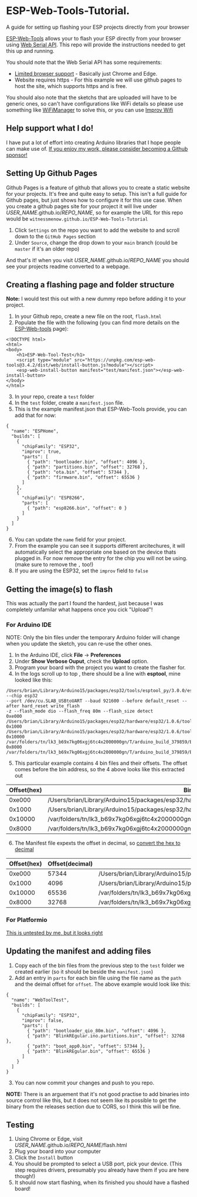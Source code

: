 # ESP-Web-Tools-Tutorial.
A guide for setting up flashing your ESP projects directly from your browser

[ESP-Web-Tools](https://esphome.github.io/esp-web-tools/) allows your to flash your ESP directly from your browser using [Web Serial API](https://developer.mozilla.org/en-US/docs/Web/API/Web_Serial_API). This repo will provide the instructions needed to get this up and running.

You should note that the Web Serial API has some requirements:

- [Limited browser support](https://developer.mozilla.org/en-US/docs/Web/API/Serial) - Basically just Chrome and Edge.
- Website requires https - For this example we will use github pages to host the site, which supports https and is free.

You should also note that the sketchs that are uploaded will have to be generic ones, so can't have configurations like WiFi details so please use something like [WiFiManager](https://github.com/tzapu/WiFiManager) to solve this, or you can use [Improv Wifi](https://www.improv-wifi.com/)


## Help support what I do!

I have put a lot of effort into creating Arduino libraries that I hope people can make use of. [If you enjoy my work, please consider becoming a Github sponsor!](https://github.com/sponsors/witnessmenow/)


## Setting Up Github Pages

Github Pages is a feature of github that allows you to create a static website for your projects. It's free and quite easy to setup. This isn't a full guide for Github pages, but just shows how to configure it for this use case. When you create a github pages site for your project it will live under *USER_NAME*.github.io/*REPO_NAME*, so for example the URL for this repo would be `witnessmenow.github.io/ESP-Web-Tools-Tutorial`

1. Click `Settings` on the repo you want to add the website to and scroll down to the `GitHub Pages` section
2. Under `Source`, change the drop down to your `main` branch (could be `master` if it's an older repo) 

And that's it! when you visit *USER_NAME*.github.io/*REPO_NAME* you should see your projects readme converted to a webpage.

## Creating a flashing page and folder structure

**Note:** I would test this out with a new dummy repo before adding it to your project.

1. In your Github repo, create a new file on the root, `flash.html`
2. Populate the file with the following (you can find more details on the [ESP-Web-tools](https://esphome.github.io/esp-web-tools/) page):
```
<!DOCTYPE html>
<html>
<body>
    <h1>ESP-Web-Tool-Test</h1>
    <script type="module" src="https://unpkg.com/esp-web-tools@3.4.2/dist/web/install-button.js?module"></script>
    <esp-web-install-button manifest="test/manifest.json"></esp-web-install-button>
</body>
</html>
```
3. In your repo, create a `test` folder
4. In the `test` folder, create a `manifest.json` file.
5. This is the example manifest.json that ESP-Web-Tools provide, you can add that for now:
```
{
  "name": "ESPHome",
  "builds": [
    {
      "chipFamily": "ESP32",
      "improv": true,
      "parts": [
        { "path": "bootloader.bin", "offset": 4096 },
        { "path": "partitions.bin", "offset": 32768 },
        { "path": "ota.bin", "offset": 57344 },
        { "path": "firmware.bin", "offset": 65536 }
      ]
    },
    {
      "chipFamily": "ESP8266",
      "parts": [
        { "path": "esp8266.bin", "offset": 0 }
      ]
    }
  ]
}
```
6. You can update the `name` field for your project.
7. From the example you can see it supports different arcitechures, it will automatically select the appropriate one based on the device thats plugged in. For now remove the entry for the chip you will not be using. (make sure to remove the `,` too!)
8. If you are using the ESP32, set the `improv` field to `false`

## Getting the image(s) to flash

This was actually the part I found the hardest, just because I was completely unfamilar what happens once you cick "Upload"!

### For Arduino IDE

NOTE: Only the bin files under the temporary Arduino folder will change when you update the sketch, you can re-use the other ones.

1. In the Arduino IDE, click **File** -> **Preferences**
2. Under **Show Verbose Ouput**, check the **Upload** option.
3. Program your board with the project you want to create the flasher for.
4. In the logs scroll up to top , there should be a line with **esptool**, mine looked like this:
```
/Users/brian/Library/Arduino15/packages/esp32/tools/esptool_py/3.0.0/esptool --chip esp32 
--port /dev/cu.SLAB_USBtoUART --baud 921600 --before default_reset --after hard_reset write_flash 
-z --flash_mode dio --flash_freq 80m --flash_size detect 
0xe000 /Users/brian/Library/Arduino15/packages/esp32/hardware/esp32/1.0.6/tools/partitions/boot_app0.bin 
0x1000 /Users/brian/Library/Arduino15/packages/esp32/hardware/esp32/1.0.6/tools/sdk/bin/bootloader_qio_80m.bin 
0x10000 /var/folders/tn/lk3_b69x7kg06xgj6tc4x2000000gn/T/arduino_build_379859/BlinkREgular.ino.bin 
0x8000 /var/folders/tn/lk3_b69x7kg06xgj6tc4x2000000gn/T/arduino_build_379859/BlinkREgular.ino.partitions.bin 

```
5. This particular example contains 4 bin files and their offsets. The offset comes before the bin address, so the 4 above looks like this extracted out

| Offset(hex) | Bin Location |
| ----------- | ------------ |
|0xe000|/Users/brian/Library/Arduino15/packages/esp32/hardware/esp32/1.0.6/tools/partitions/boot_app0.bin|
|0x1000|/Users/brian/Library/Arduino15/packages/esp32/hardware/esp32/1.0.6/tools/sdk/bin/bootloader_qio_80m.bin|
|0x10000|/var/folders/tn/lk3_b69x7kg06xgj6tc4x2000000gn/T/arduino_build_379859/BlinkREgular.ino.bin|
|0x8000|/var/folders/tn/lk3_b69x7kg06xgj6tc4x2000000gn/T/arduino_build_379859/BlinkREgular.ino.partitions.bin|

6. The Manifest file expexts the offset in decimal, so [convert the hex to decimal](https://www.rapidtables.com/convert/number/hex-to-decimal.html)

| Offset(hex) | Offset(decimal) | Bin Location |
| ----------- | --------------- | ------------ |
|0xe000|57344|/Users/brian/Library/Arduino15/packages/esp32/hardware/esp32/1.0.6/tools/partitions/boot_app0.bin|
|0x1000|4096|/Users/brian/Library/Arduino15/packages/esp32/hardware/esp32/1.0.6/tools/sdk/bin/bootloader_qio_80m.bin|
|0x10000|65536|/var/folders/tn/lk3_b69x7kg06xgj6tc4x2000000gn/T/arduino_build_379859/BlinkREgular.ino.bin|
|0x8000|32768|/var/folders/tn/lk3_b69x7kg06xgj6tc4x2000000gn/T/arduino_build_379859/BlinkREgular.ino.partitions.bin|

### For Platformio

[This is untested by me, but it looks right](https://community.platformio.org/t/export-of-binary-firmware-files-for-esp32-download-tool/9253/2)

## Updating the manifest and adding files

1. Copy each of the bin files from the previous step to the `test` folder we created earlier (so it should be beside the `manifest.json`)
2. Add an entry in `parts` for each bin file using the file name as the `path` and the deimal offset for `offset`. The above example would look like this:
```
{
  "name": "WebToolTest",
  "builds": [
    {
      "chipFamily": "ESP32",
      "improv": false,
      "parts": [
        { "path": "bootloader_qio_80m.bin", "offset": 4096 },
        { "path": "BlinkREgular.ino.partitions.bin", "offset": 32768 },
        { "path": "boot_app0.bin", "offset": 57344 },
        { "path": "BlinkREgular.bin", "offset": 65536 }
      ]
    }
  ]
}
```
3. You can now commit your changes and push to you repo.

**NOTE:** There is an arguement that it's not good practise to add binaries into source control like this, but it does not seem like its possible to get the binary from the releases section due to CORS, so I think this will be fine.

## Testing

1. Using Chrome or Edge, visit *USER_NAME*.github.io/*REPO_NAME*/flash.html
2. Plug your board into your computer
3. Click the `Install` button
4. You should be prompted to select a USB port, pick your device. (This step requires drivers, presumably you already have them if you are here though!)
5. It should now start flashing, when its finished you should have a flashed board!
